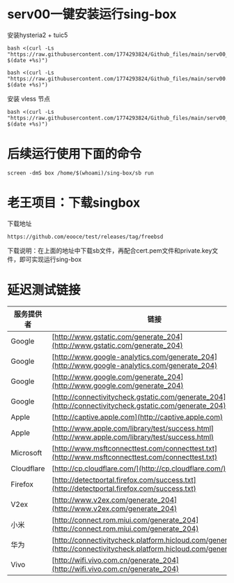 # serv00一键安装运行sing-box
安装hysteria2 + tuic5
```
bash <(curl -Ls "https://raw.githubusercontent.com/1774293824/Github_files/main/serv00_hy2.sh?$(date +%s)")

```
```
bash <(curl -Ls "https://raw.githubusercontent.com/1774293824/Github_files/main/serv00.sh?$(date +%s)")

```
安装 vless 节点
```
bash <(curl -Ls "https://raw.githubusercontent.com/1774293824/Github_files/main/serv00_vless.sh?$(date +%s)")

```

# 后续运行使用下面的命令
```
screen -dmS box /home/$(whoami)/sing-box/sb run
```
# 老王项目：下载singbox
下载地址
```
https://github.com/eooce/test/releases/tag/freebsd
```
下载说明：在上面的地址中下载sb文件，再配合cert.pem文件和private.key文件，即可实现运行sing-box

# 延迟测试链接

| 服务提供者 | 链接 |
|------------|------|
| Google     | [http://www.gstatic.com/generate_204](http://www.gstatic.com/generate_204) |
| Google     | [http://www.google-analytics.com/generate_204](http://www.google-analytics.com/generate_204) |
| Google     | [http://www.google.com/generate_204](http://www.google.com/generate_204) |
| Google     | [http://connectivitycheck.gstatic.com/generate_204](http://connectivitycheck.gstatic.com/generate_204) |
| Apple      | [http://captive.apple.com](http://captive.apple.com) |
| Apple      | [http://www.apple.com/library/test/success.html](http://www.apple.com/library/test/success.html) |
| Microsoft  | [http://www.msftconnecttest.com/connecttest.txt](http://www.msftconnecttest.com/connecttest.txt) |
| Cloudflare | [http://cp.cloudflare.com/](http://cp.cloudflare.com/) |
| Firefox    | [http://detectportal.firefox.com/success.txt](http://detectportal.firefox.com/success.txt) |
| V2ex       | [http://www.v2ex.com/generate_204](http://www.v2ex.com/generate_204) |
| 小米       | [http://connect.rom.miui.com/generate_204](http://connect.rom.miui.com/generate_204) |
| 华为       | [http://connectivitycheck.platform.hicloud.com/generate_204](http://connectivitycheck.platform.hicloud.com/generate_204) |
| Vivo       | [http://wifi.vivo.com.cn/generate_204](http://wifi.vivo.com.cn/generate_204) |
